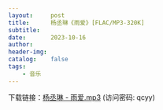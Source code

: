 ```yaml
---
layout:     post
title:      杨丞琳《雨爱》[FLAC/MP3-320K]
subtitle:  
date:       2023-10-16
author:     
header-img:
catalog:    false
tags:
    - 音乐
---
```

下载链接：<a href="https://url89.ctfile.com/f/49227189-959972778-748106?p=qcyy" target="_blank">杨丞琳 - 雨爱.mp3</a> (访问密码: qcyy)<br/>
